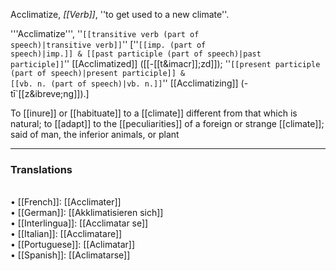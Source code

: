 Acclimatize, <i>[[Verb]]</i>, ''to get used to a new climate''. 

'''Acclimatize''', ''<code>[[transitive verb (part of speech)|transitive verb]]</code>'' [''<code>[[imp. (part of speech)|imp.]] & [[past participle (part of speech)|past participle]]</code>'' [[Acclimatized]] ([[-[[t&imacr]];zd]]); ''<code>[[present participle (part of speech)|present participle]] & [[vb. n. (part of speech)|vb. n.]]</code>'' [[Acclimatizing]] (- t&imacr;`[[z&ibreve;ng]]).]

To [[inure]] or [[habituate]] to a [[climate]] different from that which is natural; to [[adapt]] to the [[peculiarities]] of a foreign or strange [[climate]]; said of man, the inferior animals, or plant


<HR> <P> <H3>Translations</H3>
<BR>• [[French]]: [[Acclimater]]
<BR>• [[German]]: [[Akklimatisieren sich]]
<BR>• [[Interlingua]]: [[Acclimatar se]]
<BR>• [[Italian]]: [[Acclimatare]]
<BR>• [[Portuguese]]: [[Aclimatar]]
<BR>• [[Spanish]]: [[Aclimatarse]]
<BR>